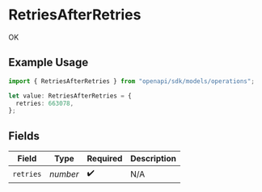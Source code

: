 # RetriesAfterRetries

OK

## Example Usage

```typescript
import { RetriesAfterRetries } from "openapi/sdk/models/operations";

let value: RetriesAfterRetries = {
  retries: 663078,
};
```

## Fields

| Field              | Type               | Required           | Description        |
| ------------------ | ------------------ | ------------------ | ------------------ |
| `retries`          | *number*           | :heavy_check_mark: | N/A                |